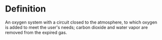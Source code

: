 # Definition

An oxygen system with a circuit closed to the atmosphere, to which
oxygen is added to meet the user's needs; carbon dioxide and water vapor
are removed from the expired gas.
